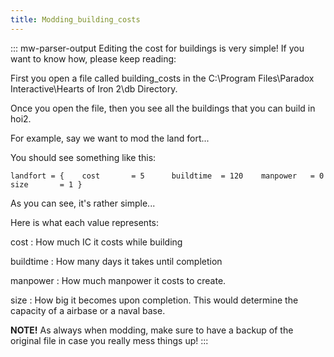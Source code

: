 ```yaml
---
title: Modding_building_costs
---
```

::: mw-parser-output
Editing the cost for buildings is very simple! If you want to know how,
please keep reading:

First you open a file called building_costs in the C:\\Program
Files\\Paradox Interactive\\Hearts of Iron 2\\db Directory.

Once you open the file, then you see all the buildings that you can
build in hoi2.

For example, say we want to mod the land fort\...

You should see something like this:

    landfort = {    cost       = 5      buildtime  = 120    manpower   = 0      size       = 1 } 

As you can see, it\'s rather simple\...

Here is what each value represents:

cost
:   How much IC it costs while building

buildtime
:   How many days it takes until completion

manpower
:   How much manpower it costs to create.

size
:   How big it becomes upon completion. This would determine the
    capacity of a airbase or a naval base.

**NOTE!** As always when modding, make sure to have a backup of the
original file in case you really mess things up!
:::
